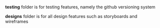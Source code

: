 **testing** folder is for testing features, namely the github versioning system

**designs** folder is for all design features such as storyboards and wireframes